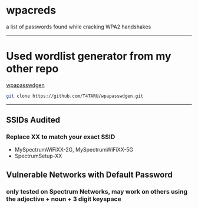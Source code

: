 # wpacreds
a list of passwords found while cracking WPA2 handshakes

-----
# Used wordlist generator from my other repo
[wpapasswdgen](https://github.com/T4TARU/wpapasswdgen.git)
```bash
git clone https://github.com/T4TARU/wpapasswdgen.git
```

-----
## SSIDs Audited
### Replace XX to match your exact SSID
 
- MySpectrumWiFiXX-2G, MySpectrumWiFiXX-5G
- SpectrumSetup-XX

## Vulnerable Networks with Default Password
### only tested on Spectrum Networks, may work on others using the adjective + noun + 3 digit keyspace
